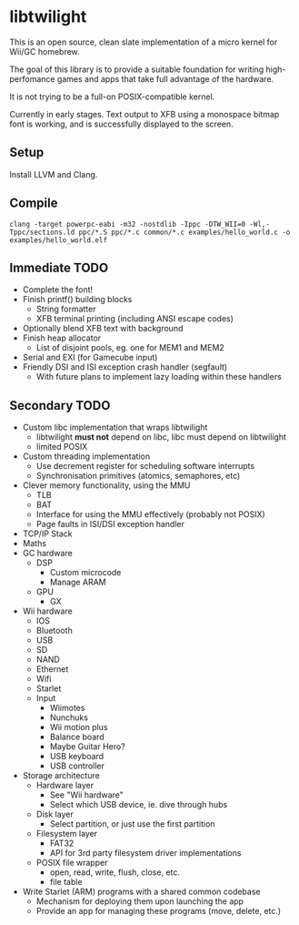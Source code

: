 # libtwilight

This is an open source, clean slate implementation of a micro kernel for Wii/GC homebrew.

The goal of this library is to provide a suitable foundation for writing high-perfomance games and apps that take full advantage of the hardware.

It is not trying to be a full-on POSIX-compatible kernel.

Currently in early stages. Text output to XFB using a monospace bitmap font is working, and is successfully displayed to the screen.

## Setup

Install LLVM and Clang.

## Compile

`clang -target powerpc-eabi -m32 -nostdlib -Ippc -DTW_WII=0 -Wl,-Tppc/sections.ld ppc/*.S ppc/*.c common/*.c examples/hello_world.c -o examples/hello_world.elf`

## Immediate TODO

- Complete the font!
- Finish printf() building blocks
	- String formatter
	- XFB terminal printing (including ANSI escape codes)
- Optionally blend XFB text with background
- Finish heap allocator
	- List of disjoint pools, eg. one for MEM1 and MEM2
- Serial and EXI (for Gamecube input)
- Friendly DSI and ISI exception crash handler (segfault)
	- With future plans to implement lazy loading within these handlers

## Secondary TODO

- Custom libc implementation that wraps libtwilight
	- libtwilight **must not** depend on libc, libc must depend on libtwilight
	- limited POSIX
- Custom threading implementation
	- Use decrement register for scheduling software interrupts
	- Synchronisation primitives (atomics, semaphores, etc)
- Clever memory functionality, using the MMU
	- TLB
	- BAT
	- Interface for using the MMU effectively (probably not POSIX)
	- Page faults in ISI/DSI exception handler
- TCP/IP Stack
- Maths
- GC hardware
	- DSP
		- Custom microcode
		- Manage ARAM
	- GPU
		- GX
- Wii hardware
	- IOS
	- Bluetooth
	- USB
	- SD
	- NAND
	- Ethernet
	- Wifi
	- Starlet
	- Input
		- Wiimotes
		- Nunchuks
		- Wii motion plus
		- Balance board
		- Maybe Guitar Hero?
		- USB keyboard
		- USB controller
- Storage architecture
	- Hardware layer
		- See "Wii hardware"
		- Select which USB device, ie. dive through hubs
	- Disk layer
		- Select partition, or just use the first partition
	- Filesystem layer
		- FAT32
		- API for 3rd party filesystem driver implementations
	- POSIX file wrapper
		- open, read, write, flush, close, etc.
		- file table
- Write Starlet (ARM) programs with a shared common codebase
	- Mechanism for deploying them upon launching the app
	- Provide an app for managing these programs (move, delete, etc.)
